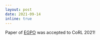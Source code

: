```yaml
---
layout: post
date: 2021-09-14
inline: true
---
```


Paper of [EGPO](https://decisionforce.github.io/EGPO/) was accepted to CoRL 2021!
